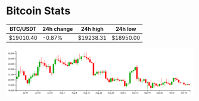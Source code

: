 # Bitcoin Stats

BTC/USDT|24h change|24h high|24h low|
|---|---|---|---|
|$19010.40|-0.87%|$19238.31|$18950.00|

<img src="./chart.svg">
